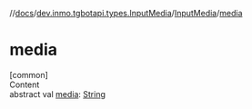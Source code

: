 //[docs](../../../index.md)/[dev.inmo.tgbotapi.types.InputMedia](../index.md)/[InputMedia](index.md)/[media](media.md)



# media  
[common]  
Content  
abstract val [media](media.md): [String](https://kotlinlang.org/api/latest/jvm/stdlib/kotlin/-string/index.html)  



